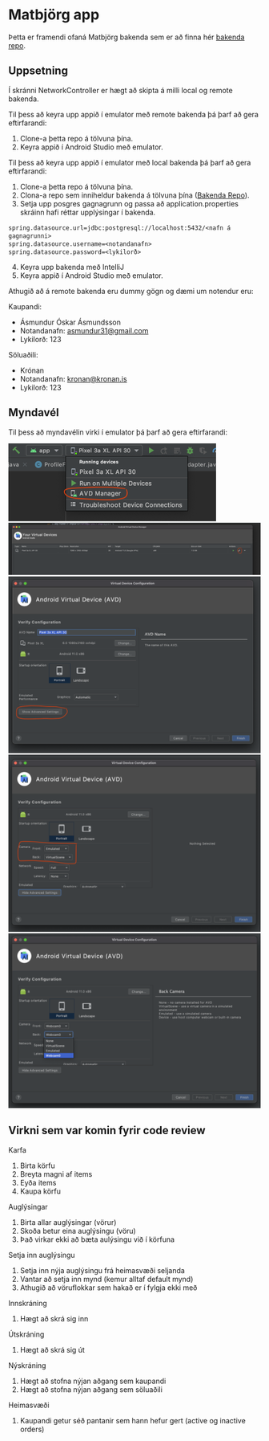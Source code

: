 # Matbjörg app
Þetta er framendi ofaná Matbjörg bakenda sem er að finna hér [bakenda repo](https://github.com/asmundur31/Matbjorg).

## Uppsetning
Í skránni NetworkController er hægt að skipta á milli local og remote bakenda.

Til þess að keyra upp appið í emulator með remote bakenda þá þarf að gera eftirfarandi:
1. Clone-a þetta repo á tölvuna þína.
2. Keyra appið í Android Studio með emulator.

Til þess að keyra upp appið í emulator með local bakenda þá þarf að gera eftirfarandi:
1. Clone-a þetta repo á tölvuna þína.
2. Clona-a repo sem inniheldur bakenda á tölvuna þína ([Bakenda Repo](https://github.com/asmundur31/Matbjorg)).
3. Setja upp posgres gagnagrunn og passa að application.properties skráinn hafi réttar upplýsingar í bakenda.
```
spring.datasource.url=jdbc:postgresql://localhost:5432/<nafn á gagnagrunni>
spring.datasource.username=<notandanafn>
spring.datasource.password=<lykilorð>
```
4. Keyra upp bakenda með IntelliJ
5. Keyra appið í Android Studio með emulator.

Athugið að á remote bakenda eru dummy gögn og dæmi um notendur eru:

Kaupandi: 
- Ásmundur Óskar Ásmundsson
- Notandanafn: asmundur31@gmail.com
- Lykilorð: 123

Söluaðili: 
- Krónan
- Notandanafn: kronan@kronan.is
- Lykilorð: 123

## Myndavél
Til þess að myndavélin virki í emulator þá þarf að gera eftirfarandi:

![Skref 1](instructions/Step1.png)
![Skref 2](instructions/Step2.png)
![Skref 3](instructions/Step3.png)
![Skref 4](instructions/Step4.png)
![Skref 5](instructions/Step5.png)


## Virkni sem var komin fyrir code review
Karfa
1. Birta körfu
2. Breyta magni af items
3. Eyða items
4. Kaupa körfu

Auglýsingar
1. Birta allar auglýsingar (vörur)
2. Skoða betur eina auglýsingu (vöru)
3. Það virkar ekki að bæta aulýsingu við í körfuna

Setja inn auglýsingu
1. Setja inn nýja auglýsingu frá heimasvæði seljanda
2. Vantar að setja inn mynd (kemur alltaf default mynd)
3. Athugið að vöruflokkar sem hakað er í fylgja ekki með

Innskráning
1. Hægt að skrá sig inn

Útskráning
1. Hægt að skrá sig út

Nýskráning
1. Hægt að stofna nýjan aðgang sem kaupandi
2. Hægt að stofna nýjan aðgang sem söluaðili

Heimasvæði
1. Kaupandi getur séð pantanir sem hann hefur gert (active og inactive orders)

